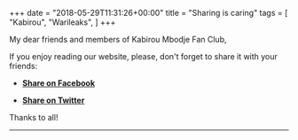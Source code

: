 +++
date = "2018-05-29T11:31:26+00:00"
title = "Sharing is caring"
tags = [
    "Kabirou",
    "Warileaks",
]
+++

My dear friends and members of Kabirou Mbodje Fan Club,

If you enjoy reading our website, please, don't forget to share it with your friends:

- <a href="https://www.facebook.com/sharer/sharer.php?u=warileaks.com">**Share on Facebook**</a>

- <a href="https://twitter.com/home?status=warileaks.com">**Share on Twitter**</a>

Thanks to all!
<!--more-->



<hr>
